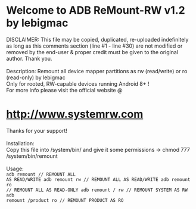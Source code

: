 <h1>Welcome to ADB ReMount-RW v1.2 by lebigmac</h1>

DISCLAIMER: This file may be copied, duplicated, re-uploaded indefinitely as long as this comments section (line #1 - line #30) are not modified or removed by the end-user & proper credit must be given to the original author. Thank you.<br><br>
Description: Remount all device mapper partitions as rw (read/write) or ro (read-only) by lebigmac<br>
Only for rooted, RW-capable devices running Android 8+ !<br>
For more info please visit the official website @
# http://www.systemrw.com
Thanks for your support!
<br><br>
Installation:<br>
   Copy this file into /system/bin/ and give it some permissions -> chmod 777 /system/bin/remount
<br><br>
Usage:<br>
   <code>adb remount   		        // REMOUNT ALL AS READ/WRITE
   adb remount rw   	    	// REMOUNT ALL AS READ/WRITE
   adb remount ro		        // REMOUNT ALL AS READ-ONLY
   adb remount / rw	      	// REMOUNT SYSTEM AS RW
   adb remount /product ro	// REMOUNT PRODUCT AS RO</code>

